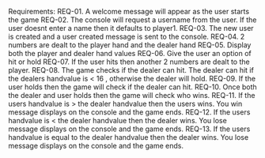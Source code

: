 
Requirements:
REQ-01. A welcome message will appear as the user starts the game
REQ-02. The console will request a username from the user. If the user doesnt enter a name then it defaults to player1.
REQ-03. The new user is created and a user created message is sent to the console.
REQ-04. 2 numbers are dealt to the player hand and the dealer hand
REQ-05. Display both the player and dealer hand values
REQ-06. Give the user an option of hit or hold
REQ-07. If the user hits then another 2 numbers are dealt to the player.
REQ-08. The game checks if the dealer can hit. The dealer can hit if the dealers handvalue is < 16 , otherwise the dealer will hold.
REQ-09. If the user holds then the game will check if the dealer can hit. 
REQ-10. Once both the dealer and user holds then the game will check who wins.
REQ-11. If the users handvalue is > the dealer handvalue then the users wins. You win message displays on the console and the game ends.
REQ-12. If the users handvalue is < the dealer handvalue then the dealer wins. You lose message displays on the console and the game ends.
REQ-13. If the users handvalue is equal to the dealer handvalue then the dealer wins. You lose message displays on the console and the game ends.

